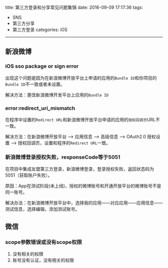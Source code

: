 title: 第三方登录和分享常见问题集锦
date: 2016-09-09 17:17:36
tags:
- SNS
- 第三方分享
- 第三方登录
categories: iOS
---

## 新浪微博
### iOS sso package or sign error

出现这个问题是因为在新浪微博开放平台上申请的应用的`Bundle ID`和你项目的`Bundle ID`不一致或者未设置。  

解决方法：更改新浪微博开发平台上应用的`Bundle ID`

### error:redirect_uri_mismatch

在程序中设置的`Redirect URL`和新浪微博开放平台申请的应用的`授权回调页`URL不一致。

解决方法：在新浪微博开放平台 ——> 应用信息 ——> 高级信息 ——> OAuth2.0 授权设置 ——> 授权回调页，设置和程序的`Redirect URL`一致。

### 新浪微博登录授权失败，responseCode等于5051

在项目中集成友盟第三方登录，新浪微博登录，登录授权失败，返回状态码为5051（获取账户失败）。

原因：App在测试阶段(未上线)，授权的微博账号和开通开放平台的微博账号不是同一账号。

解决办法：在新浪微博开放平台中，选择我的应用——对应应用——应用信息——测试信息，选择编辑，添加测试账号。

## 微信

### scope参数错误或没有scope权限

1. 没有相关的权限
2. 账号没有认证，没有相关的权限

